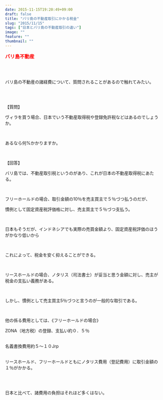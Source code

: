 ```yaml
---
date: 2015-11-15T19:20:49+09:00
draft: false
title: "バリ島の不動産取引にかかる税金"
slug: "2015/11/15"
tags: ["日本とバリ島の不動産取引の違い"]
image: ""
feature: ""
thumbnail: ""
---
```

<p><font color="#ff0000" size="3"><strong>バリ島不動産</strong></font></p><br/><br/><p>バリ島の不動産の諸経費について、質問されることがあるので触れてみたい。</p><br/><br/><p>【質問】</p><p>ヴィラを買う場合、日本でいう不動産取得税や登録免許税などはあるのでしょうか。</p><br/><p>あるなら何%かかりますか。<br/></p><br/><p>【回答】</p><p>バリ島では、不動産取引税というのがあり、これが日本の不動産取得税にあたる。</p><br/><p>フリーホールドの場合、取引金額の10％を売主買主で５％づつ払うのだが、<br/></p><p>慣例として固定資産税評価格に対し、売主買主で５％づつ支払う。</p><br/><p>日本もそうだが、インドネシアでも実際の売買金額より、固定資産税評価のほうがかなり低いから</p><br/><p>これによって、税金を安く抑えることができる。</p><br/><p>リースホールドの場合、ノタリス（司法書士）が妥当と思う金額に対し、売主が税金の支払い義務がある。</p><br/><p>しかし、慣例として売主買主5％づつと言うのが一般的な取引である。</p><br/><p>他の係る費用としては、《フリーホールドの場合》<br/></p><p>ZONA（地方税）の登録、支払い約０．５％</p><p><br/>名義書換費用約５～１０Jrp</p><p><br/>リースホールド、フリーホールドともにノタリス費用（登記費用）に取引金額の１％がかかる。</p><br/><br/><p>日本と比べて、諸費用の負担はそれほど多くはない。</p><br/><br/><br/><br/>

